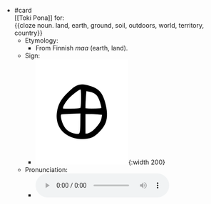 - #card  
  [[Toki Pona]] for:  
  {{cloze noun. land, earth, ground, soil, outdoors, world, territory, country}}
	- Etymology:
		- From Finnish *maa* (earth, land).
	- Sign:
		- ![Ma_-_sitelen_pona_in_Sonja_Lang's_handwriting.svg](../assets/Ma_-_sitelen_pona_in_Sonja_Lang's_handwriting_1657537677009_0.svg){:width 200}
	- Pronunciation:
		- ![](../assets/Toki_Pona_-_jan_Lakuse_-_ma_1657458486512_0.ogg)